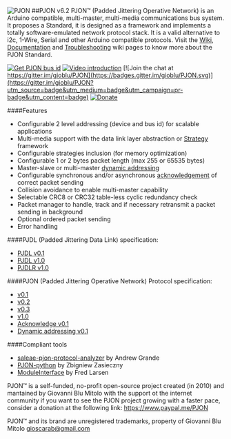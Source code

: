 
![PJON](http://www.gioblu.com/PJON/PJON-github-header-tiny.png)
##PJON v6.2
PJON™ (Padded Jittering Operative Network) is an Arduino compatible, multi-master, multi-media communications bus system. It proposes a Standard, it is designed as a framework and implements a totally software-emulated network protocol stack. It is a valid alternative to i2c, 1-Wire, Serial and other Arduino compatible protocols. Visit the [Wiki](https://github.com/gioblu/PJON/wiki), [Documentation](https://github.com/gioblu/PJON/wiki/Documentation) and [Troubleshooting](https://github.com/gioblu/PJON/wiki/Troubleshooting) wiki pages to know more about the PJON Standard.

[![Get PJON bus id](https://img.shields.io/badge/GET-PJON%20bus%20id-lightgrey.svg)](http://www.pjon.org/get-bus-id.php)
[![Video introduction](https://img.shields.io/badge/PJON-video%20introduction-blue.svg)](https://www.youtube.com/watch?v=vjc4ZF5own8)
[![Join the chat at https://gitter.im/gioblu/PJON](https://badges.gitter.im/gioblu/PJON.svg)](https://gitter.im/gioblu/PJON?utm_source=badge&utm_medium=badge&utm_campaign=pr-badge&utm_content=badge) [![Donate](http://img.shields.io/paypal/donate.png?color=brightgreen)](https://www.paypal.me/PJON)

####Features
- Configurable 2 level addressing (device and bus id) for scalable applications
- Multi-media support with the data link layer abstraction or [Strategy](https://github.com/gioblu/PJON/tree/master/strategies) framework
- Configurable strategies inclusion (for memory optimization)
- Configurable 1 or 2 bytes packet length (max 255 or 65535 bytes)
- Master-slave or multi-master [dynamic addressing](https://github.com/gioblu/PJON/blob/master/specification/PJON-dynamic-addressing-specification-v0.1.md)
- Configurable synchronous and/or asynchronous [acknowledgement](https://github.com/gioblu/PJON/blob/master/specification/PJON-protocol-acknowledge-specification-v0.1.md) of correct packet sending
- Collision avoidance to enable multi-master capability
- Selectable CRC8 or CRC32 table-less cyclic redundancy check
- Packet manager to handle, track and if necessary retransmit a packet sending in background
- Optional ordered packet sending
- Error handling

####PJDL (Padded Jittering Data Link) specification:
- [PJDL v0.1](https://github.com/gioblu/PJON/blob/master/strategies/SoftwareBitBang/specification/padded-jittering-protocol-specification-v0.1.md)
- [PJDL v1.0](https://github.com/gioblu/PJON/blob/master/strategies/SoftwareBitBang/specification/PJDL-specification-v1.0.md)
- [PJDLR v1.0](https://github.com/gioblu/PJON/blob/master/strategies/OverSampling/specification/PJDLR-specification-v1.0.md)

####PJON (Padded Jittering Operative Network) Protocol specification:
- [v0.1](https://github.com/gioblu/PJON/blob/master/specification/PJON-protocol-specification-v0.1.md)
- [v0.2](https://github.com/gioblu/PJON/blob/master/specification/PJON-protocol-specification-v0.2.md)
- [v0.3](https://github.com/gioblu/PJON/blob/master/specification/PJON-protocol-specification-v0.3.md)
- [v1.0](https://github.com/gioblu/PJON/blob/master/specification/PJON-protocol-specification-v1.0.md)
- [Acknowledge v0.1](https://github.com/gioblu/PJON/blob/master/specification/PJON-protocol-acknowledge-specification-v0.1.md)
- [Dynamic addressing v0.1](https://github.com/gioblu/PJON/blob/master/specification/PJON-dynamic-addressing-specification-v0.1.md)

####Compliant tools
- [saleae-pjon-protocol-analyzer](https://github.com/aperepel/saleae-pjon-protocol-analyzer) by Andrew Grande
- [PJON-python](https://github.com/Girgitt/PJON-python) by Zbigniew Zasieczny
- [ModuleInterface](https://github.com/fredilarsen/ModuleInterface) by Fred Larsen

PJON™ is a self-funded, no-profit open-source project created (in 2010) and mantained by Giovanni Blu Mitolo with the support ot the internet community if you want to see the PJON project growing with a faster pace, consider a donation at the following link: https://www.paypal.me/PJON

PJON™ and its brand are unregistered trademarks, property of Giovanni Blu Mitolo gioscarab@gmail.com

